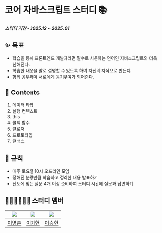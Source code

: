 # 코어 자바스크립트 스터디 📚

##### 스터디 기간 - 2025.12 ~ 2025. 01

## ✨ 목표

- 학습을 통해 프론트엔드 개발자라면 필수로 사용하는 언어인 자바스크립트와 더욱 친해진다.
- 학습한 내용을 말로 설명할 수 있도록 하여 자신의 지식으로 만든다.
- 함께 공부하며 서로에게 동기부여가 되어준다.

## 📂 Contents

1. 데이터 타입
2. 실행 컨텍스트
3. this
4. 콜백 함수
5. 클로저
6. 프로토타입
7. 클래스

## 📏 규칙

- 매주 토요일 10시 오프라인 모임
- 정해진 분량만큼 학습하고 정리한 내용 발표하기
- 진도에 맞는 질문 4개 이상 준비하여 스터디 시간에 질문과 답변하기

## 🧑🏻‍💻👩🏻‍💻 스터디 멤버

| <img src="https://avatars.githubusercontent.com/u/162422277?v=4"> | <img src="https://avatars.githubusercontent.com/u/98106371?v=4"> | <img src="https://avatars.githubusercontent.com/u/86544979?v=4"> |
| :---------------------------------------------------------------: | :--------------------------------------------------------------: | :--------------------------------------------------------------: |
|              [이영훈](https://github.com/tkddbs587)               |             [이지현](https://github.com/easyhyun00)              |               [이승현](https://github.com/codefug)               |
